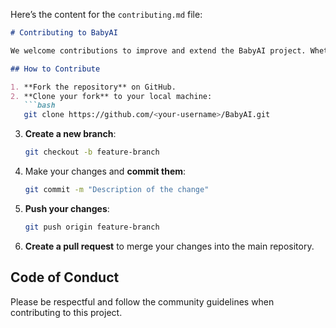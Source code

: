 Here’s the content for the `contributing.md` file:

```markdown
# Contributing to BabyAI

We welcome contributions to improve and extend the BabyAI project. Whether you want to add new features, fix bugs, or improve documentation, feel free to contribute.

## How to Contribute

1. **Fork the repository** on GitHub.
2. **Clone your fork** to your local machine:
   ```bash
   git clone https://github.com/<your-username>/BabyAI.git
   ```
3. **Create a new branch**:
   ```bash
   git checkout -b feature-branch
   ```
4. Make your changes and **commit them**:
   ```bash
   git commit -m "Description of the change"
   ```
5. **Push your changes**:
   ```bash
   git push origin feature-branch
   ```
6. **Create a pull request** to merge your changes into the main repository.

## Code of Conduct

Please be respectful and follow the community guidelines when contributing to this project.
```